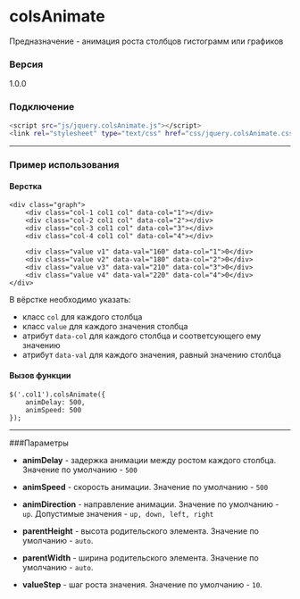 # colsAnimate

Предназначение - анимация роста столбцов гистограмм или графиков

### Версия
1.0.0

### Подключение

```sh
<script src="js/jquery.colsAnimate.js"></script>
<link rel="stylesheet" type="text/css" href="css/jquery.colsAnimate.css">
```
----
### Пример использования

#### Верстка
```
<div class="graph">
    <div class="col-1 col1 col" data-col="1"></div>
    <div class="col-2 col1 col" data-col="2"></div>
    <div class="col-3 col1 col" data-col="3"></div>
    <div class="col-4 col1 col" data-col="4"></div>

    <div class="value v1" data-val="160" data-col="1">0</div>
    <div class="value v2" data-val="180" data-col="2">0</div>
    <div class="value v3" data-val="210" data-col="3">0</div>
    <div class="value v4" data-val="220" data-col="4">0</div>
</div>
```
В вёрстке необходимо указать: 
* класс `col` для каждого столбца
* класс `value` для каждого значения столбца
* атрибут `data-col` для каждого столбца и соответсующего ему значению
* атрибут `data-val` для каждого значения, равный значению столбца

#### Вызов функции
```
$('.col1').colsAnimate({
    animDelay: 500,
    animSpeed: 500
});
```
----
###Параметры
* **animDelay** - задержка анимации между ростом каждого столбца. Значение по умолчанию - `500`
    
* **animSpeed** - скорость анимации. Значение по умолчанию - `500`

* **animDirection** - направление анимации. Значение по умолчанию - `up`. Допустимые значения - `up, down, left, right`

* **parentHeight** - высота родительского элемента. Значение по умолчанию - `auto`.

* **parentWidth** - ширина родительского элемента. Значение по умолчанию - `auto`.

* **valueStep** - шаг роста значения. Значение по умолчанию - `10`.
